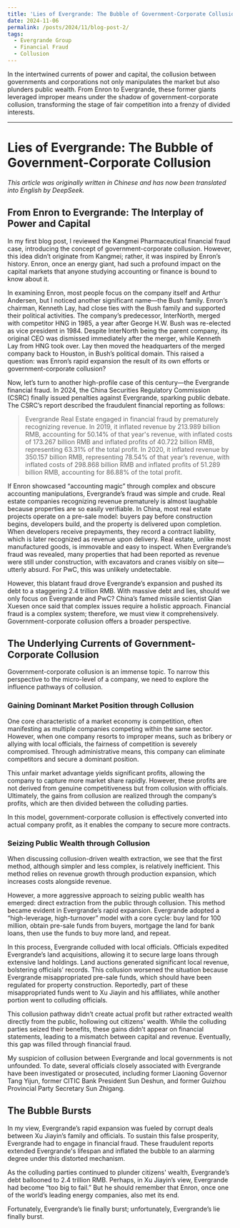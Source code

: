 ```yaml
---
title: 'Lies of Evergrande: The Bubble of Government-Corporate Collusion'
date: 2024-11-06
permalink: /posts/2024/11/blog-post-2/
tags:
  - Evergrande Group
  - Financial Fraud
  - Collusion
---
```


In the intertwined currents of power and capital, the collusion between governments and corporations not only manipulates the market but also plunders public wealth. From Enron to Evergrande, these former giants leveraged improper means under the shadow of government-corporate collusion, transforming the stage of fair competition into a frenzy of divided interests.

------

# Lies of Evergrande: The Bubble of Government-Corporate Collusion

*This article was originally written in Chinese and has now been translated into English by DeepSeek.*

## From Enron to Evergrande: The Interplay of Power and Capital

In my first blog post, I reviewed the Kangmei Pharmaceutical financial fraud case, introducing the concept of government-corporate collusion. However, this idea didn’t originate from Kangmei; rather, it was inspired by Enron’s history. Enron, once an energy giant, had such a profound impact on the capital markets that anyone studying accounting or finance is bound to know about it.

In examining Enron, most people focus on the company itself and Arthur Andersen, but I noticed another significant name—the Bush family. Enron’s chairman, Kenneth Lay, had close ties with the Bush family and supported their political activities. The company’s predecessor, InterNorth, merged with competitor HNG in 1985, a year after George H.W. Bush was re-elected as vice president in 1984. Despite InterNorth being the parent company, its original CEO was dismissed immediately after the merger, while Kenneth Lay from HNG took over. Lay then moved the headquarters of the merged company back to Houston, in Bush’s political domain. This raised a question: was Enron’s rapid expansion the result of its own efforts or government-corporate collusion?

Now, let’s turn to another high-profile case of this century—the Evergrande financial fraud. In 2024, the China Securities Regulatory Commission (CSRC) finally issued penalties against Evergrande, sparking public debate. The CSRC’s report described the fraudulent financial reporting as follows:

> Evergrande Real Estate engaged in financial fraud by prematurely recognizing revenue. In 2019, it inflated revenue by 213.989 billion RMB, accounting for 50.14% of that year's revenue, with inflated costs of 173.267 billion RMB and inflated profits of 40.722 billion RMB, representing 63.31% of the total profit. In 2020, it inflated revenue by 350.157 billion RMB, representing 78.54% of that year’s revenue, with inflated costs of 298.868 billion RMB and inflated profits of 51.289 billion RMB, accounting for 86.88% of the total profit.

If Enron showcased “accounting magic” through complex and obscure accounting manipulations, Evergrande’s fraud was simple and crude. Real estate companies recognizing revenue prematurely is almost laughable because properties are so easily verifiable. In China, most real estate projects operate on a pre-sale model: buyers pay before construction begins, developers build, and the property is delivered upon completion. When developers receive prepayments, they record a contract liability, which is later recognized as revenue upon delivery. Real estate, unlike most manufactured goods, is immovable and easy to inspect. When Evergrande’s fraud was revealed, many properties that had been reported as revenue were still under construction, with excavators and cranes visibly on site—utterly absurd. For PwC, this was unlikely undetectable.

However, this blatant fraud drove Evergrande’s expansion and pushed its debt to a staggering 2.4 trillion RMB. With massive debt and lies, should we only focus on Evergrande and PwC? China’s famed missile scientist Qian Xuesen once said that complex issues require a holistic approach. Financial fraud is a complex system; therefore, we must view it comprehensively. Government-corporate collusion offers a broader perspective.

## The Underlying Currents of Government-Corporate Collusion

Government-corporate collusion is an immense topic. To narrow this perspective to the micro-level of a company, we need to explore the influence pathways of collusion.

### Gaining Dominant Market Position through Collusion

One core characteristic of a market economy is competition, often manifesting as multiple companies competing within the same sector. However, when one company resorts to improper means, such as bribery or allying with local officials, the fairness of competition is severely compromised. Through administrative means, this company can eliminate competitors and secure a dominant position.

This unfair market advantage yields significant profits, allowing the company to capture more market share rapidly. However, these profits are not derived from genuine competitiveness but from collusion with officials. Ultimately, the gains from collusion are realized through the company’s profits, which are then divided between the colluding parties.

In this model, government-corporate collusion is effectively converted into actual company profit, as it enables the company to secure more contracts.

### Seizing Public Wealth through Collusion

When discussing collusion-driven wealth extraction, we see that the first method, although simpler and less complex, is relatively inefficient. This method relies on revenue growth through production expansion, which increases costs alongside revenue.

However, a more aggressive approach to seizing public wealth has emerged: direct extraction from the public through collusion. This method became evident in Evergrande’s rapid expansion. Evergrande adopted a “high-leverage, high-turnover” model with a core cycle: buy land for 100 million, obtain pre-sale funds from buyers, mortgage the land for bank loans, then use the funds to buy more land, and repeat.

In this process, Evergrande colluded with local officials. Officials expedited Evergrande’s land acquisitions, allowing it to secure large loans through extensive land holdings. Land auctions generated significant local revenue, bolstering officials’ records. This collusion worsened the situation because Evergrande misappropriated pre-sale funds, which should have been regulated for property construction. Reportedly, part of these misappropriated funds went to Xu Jiayin and his affiliates, while another portion went to colluding officials.

This collusion pathway didn’t create actual profit but rather extracted wealth directly from the public, hollowing out citizens' wealth. While the colluding parties seized their benefits, these gains didn’t appear on financial statements, leading to a mismatch between capital and revenue. Eventually, this gap was filled through financial fraud.

My suspicion of collusion between Evergrande and local governments is not unfounded. To date, several officials closely associated with Evergrande have been investigated or prosecuted, including former Liaoning Governor Tang Yijun, former CITIC Bank President Sun Deshun, and former Guizhou Provincial Party Secretary Sun Zhigang.

## The Bubble Bursts

In my view, Evergrande’s rapid expansion was fueled by corrupt deals between Xu Jiayin’s family and officials. To sustain this false prosperity, Evergrande had to engage in financial fraud. These fraudulent reports extended Evergrande's lifespan and inflated the bubble to an alarming degree under this distorted mechanism.

As the colluding parties continued to plunder citizens' wealth, Evergrande’s debt ballooned to 2.4 trillion RMB. Perhaps, in Xu Jiayin’s view, Evergrande had become “too big to fail.” But he should remember that Enron, once one of the world’s leading energy companies, also met its end.

Fortunately, Evergrande’s lie finally burst; unfortunately, Evergrande’s lie finally burst.
